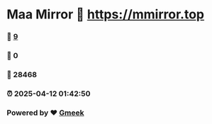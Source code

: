# Maa Mirror :link: https://mmirror.top 
### :page_facing_up: [9](https://mmirror.top/tag.html) 
### :speech_balloon: 0 
### :hibiscus: 28468 
### :alarm_clock: 2025-04-12 01:42:50 
### Powered by :heart: [Gmeek](https://github.com/Meekdai/Gmeek)

